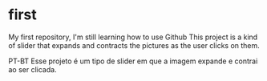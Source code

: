 # first
My first repository, I'm still learning how to use Github
This project is a kind of slider that expands and contracts the pictures as the user clicks on them. 

PT-BT
Esse projeto é um tipo de slider em que a imagem expande e contrai ao ser clicada.
